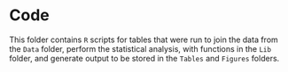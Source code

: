 # Code

This folder contains `R` scripts for tables that were 
run to join the data from the `Data` folder, 
perform the statistical analysis, 
with functions in the `Lib` folder,
and
generate output to be stored in the `Tables` and `Figures` folders.

